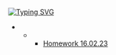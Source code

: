 [![Typing SVG](https://readme-typing-svg.herokuapp.com?font=Fira+Code&duration=1000&pause=1000&color=F70E3F&width=435&lines=DZ+English)](https://github.com/ArtemWo/Tasks-Java35m-Prof)
- - - [Homework 16.02.23](https://github.com/ArtemWo/English/blob/master/HW-16_02_23.txt)
